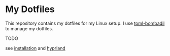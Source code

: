 # My Dotfiles

This repository contains my dotfiles for my Linux setup. I use [toml-bombadil](https://github.com/oknozor/toml-bombadil) to manage my dotfiles.

TODO

see [installation](/docs/installation.md) and [hyprland](/docs/hyprland.md)
